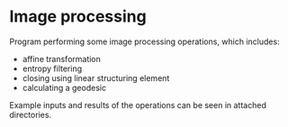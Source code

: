 # Image processing

Program performing some image processing operations, which includes:

- affine transformation
- entropy filtering
- closing using linear structuring element
- calculating a geodesic

Example inputs and results of the operations can be seen in attached directories.
